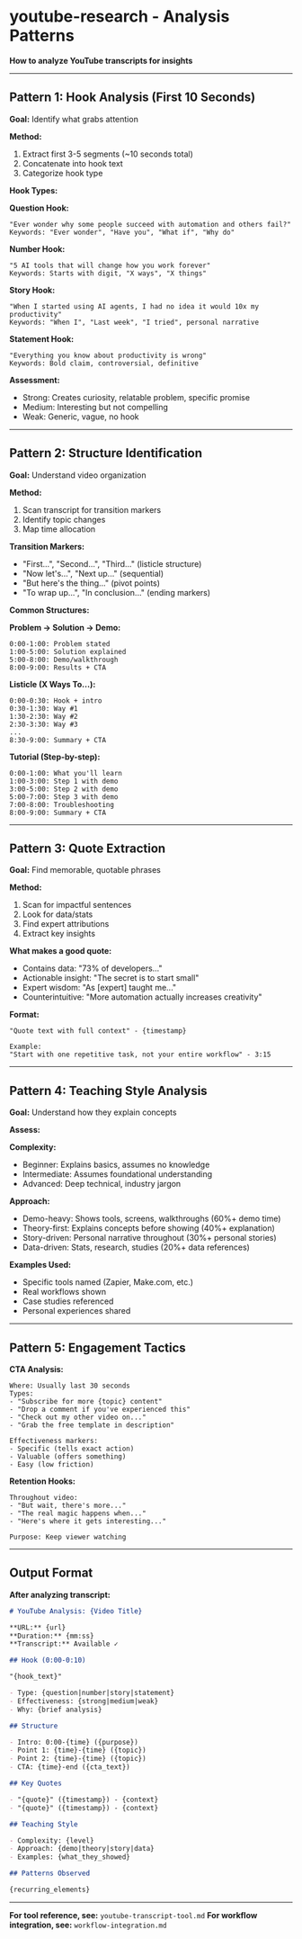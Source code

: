 # youtube-research - Analysis Patterns

**How to analyze YouTube transcripts for insights**

---

## Pattern 1: Hook Analysis (First 10 Seconds)

**Goal:** Identify what grabs attention

**Method:**

1. Extract first 3-5 segments (~10 seconds total)
2. Concatenate into hook text
3. Categorize hook type

**Hook Types:**

**Question Hook:**

```
"Ever wonder why some people succeed with automation and others fail?"
Keywords: "Ever wonder", "Have you", "What if", "Why do"
```

**Number Hook:**

```
"5 AI tools that will change how you work forever"
Keywords: Starts with digit, "X ways", "X things"
```

**Story Hook:**

```
"When I started using AI agents, I had no idea it would 10x my productivity"
Keywords: "When I", "Last week", "I tried", personal narrative
```

**Statement Hook:**

```
"Everything you know about productivity is wrong"
Keywords: Bold claim, controversial, definitive
```

**Assessment:**

- Strong: Creates curiosity, relatable problem, specific promise
- Medium: Interesting but not compelling
- Weak: Generic, vague, no hook

---

## Pattern 2: Structure Identification

**Goal:** Understand video organization

**Method:**

1. Scan transcript for transition markers
2. Identify topic changes
3. Map time allocation

**Transition Markers:**

- "First...", "Second...", "Third..." (listicle structure)
- "Now let's...", "Next up..." (sequential)
- "But here's the thing..." (pivot points)
- "To wrap up...", "In conclusion..." (ending markers)

**Common Structures:**

**Problem → Solution → Demo:**

```
0:00-1:00: Problem stated
1:00-5:00: Solution explained
5:00-8:00: Demo/walkthrough
8:00-9:00: Results + CTA
```

**Listicle (X Ways To...):**

```
0:00-0:30: Hook + intro
0:30-1:30: Way #1
1:30-2:30: Way #2
2:30-3:30: Way #3
...
8:30-9:00: Summary + CTA
```

**Tutorial (Step-by-step):**

```
0:00-1:00: What you'll learn
1:00-3:00: Step 1 with demo
3:00-5:00: Step 2 with demo
5:00-7:00: Step 3 with demo
7:00-8:00: Troubleshooting
8:00-9:00: Summary + CTA
```

---

## Pattern 3: Quote Extraction

**Goal:** Find memorable, quotable phrases

**Method:**

1. Scan for impactful sentences
2. Look for data/stats
3. Find expert attributions
4. Extract key insights

**What makes a good quote:**

- Contains data: "73% of developers..."
- Actionable insight: "The secret is to start small"
- Expert wisdom: "As [expert] taught me..."
- Counterintuitive: "More automation actually increases creativity"

**Format:**

```
"Quote text with full context" - {timestamp}

Example:
"Start with one repetitive task, not your entire workflow" - 3:15
```

---

## Pattern 4: Teaching Style Analysis

**Goal:** Understand how they explain concepts

**Assess:**

**Complexity:**

- Beginner: Explains basics, assumes no knowledge
- Intermediate: Assumes foundational understanding
- Advanced: Deep technical, industry jargon

**Approach:**

- Demo-heavy: Shows tools, screens, walkthroughs (60%+ demo time)
- Theory-first: Explains concepts before showing (40%+ explanation)
- Story-driven: Personal narrative throughout (30%+ personal stories)
- Data-driven: Stats, research, studies (20%+ data references)

**Examples Used:**

- Specific tools named (Zapier, Make.com, etc.)
- Real workflows shown
- Case studies referenced
- Personal experiences shared

---

## Pattern 5: Engagement Tactics

**CTA Analysis:**

```
Where: Usually last 30 seconds
Types:
- "Subscribe for more {topic} content"
- "Drop a comment if you've experienced this"
- "Check out my other video on..."
- "Grab the free template in description"

Effectiveness markers:
- Specific (tells exact action)
- Valuable (offers something)
- Easy (low friction)
```

**Retention Hooks:**

```
Throughout video:
- "But wait, there's more..."
- "The real magic happens when..."
- "Here's where it gets interesting..."

Purpose: Keep viewer watching
```

---

## Output Format

**After analyzing transcript:**

```markdown
# YouTube Analysis: {Video Title}

**URL:** {url}
**Duration:** {mm:ss}
**Transcript:** Available ✓

## Hook (0:00-0:10)

"{hook_text}"

- Type: {question|number|story|statement}
- Effectiveness: {strong|medium|weak}
- Why: {brief analysis}

## Structure

- Intro: 0:00-{time} ({purpose})
- Point 1: {time}-{time} ({topic})
- Point 2: {time}-{time} ({topic})
- CTA: {time}-end ({cta_text})

## Key Quotes

- "{quote}" ({timestamp}) - {context}
- "{quote}" ({timestamp}) - {context}

## Teaching Style

- Complexity: {level}
- Approach: {demo|theory|story|data}
- Examples: {what_they_showed}

## Patterns Observed

{recurring_elements}
```

---

**For tool reference, see:** `youtube-transcript-tool.md`
**For workflow integration, see:** `workflow-integration.md`
